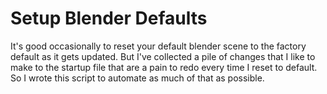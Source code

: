 # Setup Blender Defaults

It's good occasionally to reset your default blender scene to the factory default as it gets updated. But I've collected a pile of changes that I like to make to the startup file that are a pain to redo every time I reset to default. So I wrote this script to automate as much of that as possible.

